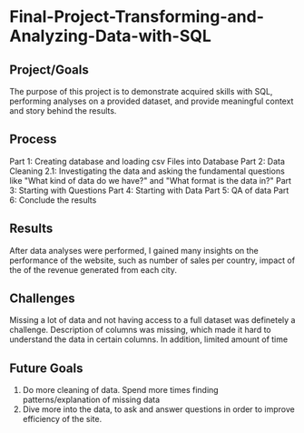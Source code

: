# Final-Project-Transforming-and-Analyzing-Data-with-SQL

## Project/Goals
The purpose of this project is to demonstrate acquired skills with SQL, performing analyses on a provided dataset, and provide meaningful context and story behind the results.

## Process
Part 1: Creating database and loading csv Files into Database
Part 2: Data Cleaning
	2.1: Investigating the data and asking the fundamental questions like "What kind of data do we have?" and "What format is the data in?"
Part 3: Starting with Questions
Part 4: Starting with Data
Part 5: QA of data
Part 6: Conclude the results
## Results
After data analyses were performed, I gained many insights on the performance of the website, such as number of sales per country, impact of the of the revenue generated from each city.


## Challenges 
Missing a lot of data and not having access to a full dataset was definetely a challenge.
Description of columns was missing, which made it hard to understand the data in certain columns.
In addition, limited amount of time

## Future Goals
1) Do more cleaning of data. Spend more times finding patterns/explanation of missing data
2) Dive more into the data, to ask and answer questions in order to improve efficiency of the site.